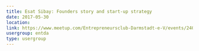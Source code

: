 ```yaml
---
title: Esat Sibay: Founders story and start-up strategy
date: 2017-05-30
location: 
link: https://www.meetup.com/Entrepreneursclub-Darmstadt-e-V/events/240239896/
usergroup: entda
type: usergroup
---
```

